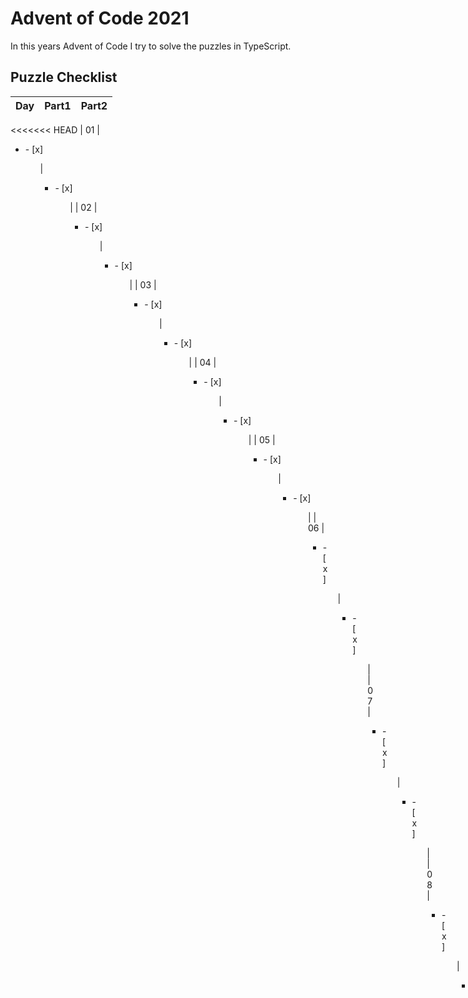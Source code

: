 # Advent of Code 2021

In this years Advent of Code I try to solve the puzzles in TypeScript.

## Puzzle Checklist

| Day | Part1 | Part2 |
|-----|-------|-------|
<<<<<<< HEAD
| 01  |  <ul><li>- [x] </li><ul>  |  <ul><li>- [x] </li><ul>  |
| 02  |  <ul><li>- [x]</li><ul>  |  <ul><li>- [x]</li><ul>  |
| 03  |  <ul><li>- [x]</li><ul>  |  <ul><li>- [x]</li><ul>  |
| 04  |  <ul><li>- [x]</li><ul>  |  <ul><li>- [x]</li><ul>  |
| 05  |  <ul><li>- [x]</li><ul>  |  <ul><li>- [x]</li><ul>  |
| 06  |  <ul><li>- [x]</li><ul>  |  <ul><li>- [x]</li><ul>  |
| 07  |  <ul><li>- [x]</li><ul>  |  <ul><li>- [x]</li><ul>  |
| 08  |  <ul><li>- [x]</li><ul>  |  <ul><li>- [x]</li><ul>  |
| 09  |  <ul><li>- [x]</li><ul>  |  <ul><li>- [x]</li><ul>  |
| 10  |  <ul><li>- [x]</li><ul>  |  <ul><li>- [x]</li><ul>  |
| 11  |  <ul><li>- [x]</li><ul>  |  <ul><li>- [x]</li><ul>  |
| 12  |  <ul><li>- [x]</li><ul>  |  <ul><li>- [x]</li><ul>  |
| 13  |  <ul><li>- [x]</li><ul>  |  <ul><li>- [x]</li><ul>  |
| 14  |  <ul><li>- [x]</li><ul>  |  <ul><li>- [x]</li><ul>  |
| 15  |  <ul><li>- [x]</li><ul>  |  <ul><li>- [x]</li><ul>  |
| 16  |  <ul><li>- [x]</li><ul>  |  <ul><li>- [x]</li><ul>  |
| 17  |  <ul><li>- [x]</li><ul>  |  <ul><li>- [x]</li><ul>  |
| 18  |  <ul><li>- [x]</li><ul>  |  <ul><li>- [x]</li><ul>  |
| 19  |  <ul><li>- [x]</li><ul>  |  <ul><li>- [x]</li><ul>  |
| 20  |  <ul><li>- [x]</li><ul>  |  <ul><li>- [x]</li><ul>  |
| 21  |  <ul><li>- [x]</li><ul>  |  <ul><li>- [x]</li><ul>  |
| 22  |  <ul><li>- [x]</li><ul>  |  <ul><li>- [x]</li><ul>  |
| 23  |  <ul><li>- [x]</li><ul>  |  <ul><li>- [x]</li><ul>  |
| 24  |  <ul><li>- [x]</li><ul>  |  <ul><li>- [x]</li><ul>  |
| 25  |  <ul><li>- [x]</li><ul>  |  <ul><li>- [x]</li><ul>  |